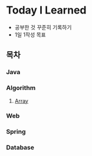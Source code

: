 # Today I Learned
-  공부한 것 꾸준히 기록하기
- 1일 1작성 목표

## 목차
### Java

### Algorithm
1. [Array](#)
### Web
### Spring
### Database 

 
